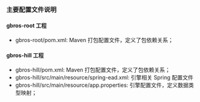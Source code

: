 ### 主要配置文件说明

#### gbros-root 工程

- gbros-root/pom.xml: Maven 打包配置文件，定义了包依赖关系；

#### gbros-hill 工程

- gbros-hill/pom.xml: Maven 打包配置文件，定义了包依赖关系；
- gbros-hill/src/main/resource/spring-ead.xml: 引擎相关 Spring 配置文件
- gbros-hill/src/main/resource/app.properties: 引擎配置文件，定义数据类型映射；
